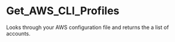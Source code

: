 # Get_AWS_CLI_Profiles
Looks through your AWS configuration file and returns the a list of accounts.
